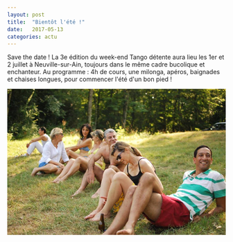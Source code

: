 ```yaml
---
layout: post
title:  "Bientôt l'été !"
date:   2017-05-13
categories: actu
---
```


Save the date ! La 3e édition du week-end Tango détente aura lieu les 1er et 2 juillet à Neuville-sur-Ain, toujours dans le même cadre bucolique et enchanteur. Au programme : 4h de cours, une milonga, apéros, baignades et chaises longues, pour commencer l'été d'un bon pied !

![bientôt l'été](/img/week-end-detente-la-cerise-sur-le-tango.jpg)
